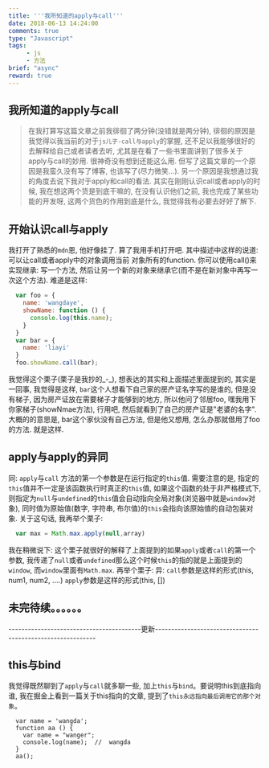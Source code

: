 ```yaml
---
title: '''我所知道的apply与call'''
date: 2018-06-13 14:24:00
comments: true
type: "Javascript"
tags:
     - js
     - 方法
brief: "async"
reward: true
---
```

<!--more-->
##  我所知道的apply与call
  > 在我打算写这篇文章之前我徘徊了两分钟(没错就是两分钟), 徘徊的原因是我觉得以我当前的对于`js儿子-call与apply`的掌握, 还不足以我能够很好的去解释给自己或者读者去听, 尤其是在看了一些书里面讲到了很多关于apply与call的妙用. 很神奇没有想到还能这么用. 但写了这篇文章的一个原因是我蛮久没有写了博客, 也该写了(尽力微笑...). 另一个原因是我想通过我的角度去说下我对于apply和call的看法. 其实在刚刚认识call或者apply的时候, 我在想这两个货是到底干嘛的, 在没有认识他们之前, 我也完成了某些功能的开发呀, 这两个货色的作用到底是什么, 我觉得我有必要去好好了解下. 

##  开始认识call与apply
  我打开了熟悉的`mdn`恩, 他好像挂了. 算了我用手机打开吧. 其中描述中这样的说道: 可以让call或者apply中的对象调用当前
  对象所有的function. 你可以使用call()来实现继承: 写一个方法, 然后让另一个新的对象来继承它(而不是在新对象中再写一次这个方法). 
  难道是这样:
  ```js
    var foo = {
      name: 'wangdaye',
      showName: function () {
        console.log(this.name);
      }
    }
    var bar = {
      name: 'liayi'
    }
    foo.showName.call(bar);
  ```
  我觉得这个栗子(栗子是我抄的_-_), 想表达的其实和上面描述里面提到的, 其实是一回事, 我觉得是这样, `bar`这个人想看下自己家的房产证名字写的是谁的, 但是没有梯子, 因为房产证放在需要梯子才能够到的地方, 所以他问了邻居foo, 嘿我用下你家梯子(showNmae方法), 行用吧, 然后就看到了自己的房产证是"老婆的名字". 大概的的意思是, bar这个家伙没有自己方法, 但是他又想用, 怎么办那就借用了foo的方法. 就是这样. 

##  apply与apply的异同
  同: `apply`与`call` 方法的第一个参数是在运行指定的`this`值. 需要注意的是, 指定的`this`值并不一定是该函数执行时真正的`this`值, 如果这个函数的处于非严格模式下, 则指定为`null`与`undefined`的`this`值会自动指向全局对象(浏览器中就是`window`对象), 同时值为原始值(数字, 字符串, 布尔值)的`this`会指向该原始值的自动包装对象.
  关于这句话, 我再举个栗子: 
  ```js
    var max = Math.max.apply(null,array)
  ```
  我在稍微说下: 这个栗子就很好的解释了上面提到的如果`apply`或者`call`的第一个参数, 我传递了`null`或者`undefined`那么这个时候`this`的指的就是上面提到的`window`, 而`window`里面有`Math.max`.
  再举个栗子: 
  异: `call`参数是这样的形式(this, num1, num2, ....)
      `apply`参数是这样的形式(this, []) 
##  未完待续。。。。。。
-----------------------------------------更新-----------------------------------------------------------
##  this与bind
  我觉得既然聊到了`apply`与`call`就多聊一些, 加上`this`与`bind`。要说明this到底指向谁, 我在掘金上看到一篇关于this指向的文章, 提到了`this永远指向最后调用它的那个对象`。
  ```
    var name = 'wangda';
    function aa () {
      var name = "wanger";
      console.log(name);  //  wangda
    }
    aa();
  ```




  
